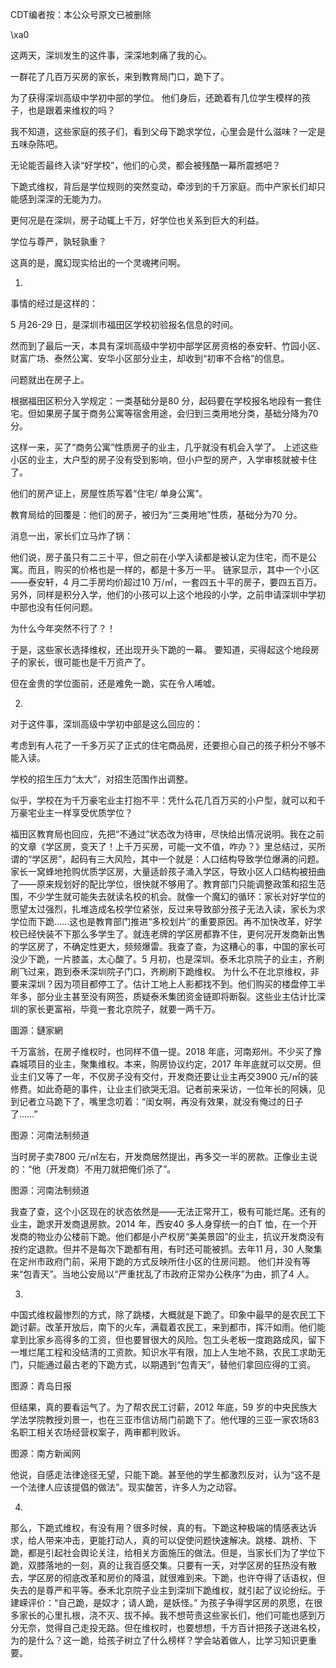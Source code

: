 CDT编者按：本公众号原文已被删除

\xa0

这两天，深圳发生的这件事，深深地刺痛了我的心。

一群花了几百万买房的家长，来到教育局门口，跪下了。

为了获得深圳高级中学初中部的学位。 他们身后，还跪着有几位学生模样的孩子，也是跟着来维权的吗？

我不知道，这些家庭的孩子们，看到父母下跪求学位，心里会是什么滋味？一定是五味杂陈吧。

无论能否最终入读“好学校”，他们的心灵，都会被残酷一幕所震撼吧？

下跪式维权，背后是学位规则的突然变动，牵涉到的千万家庭。而中产家长们却只能感到深深的无能为力。

更何况是在深圳，房子动辄上千万，好学位也关系到巨大的利益。

学位与尊严，孰轻孰重？

这真的是，魔幻现实给出的一个灵魂拷问啊。

1.

事情的经过是这样的：

5 月26-29 日，是深圳市福田区学校初验报名信息的时间。

然而到了最后一天，本具有深圳高级中学初中部学区房资格的泰安轩、竹园小区、财富广场、泰然公寓、安华小区部分业主，却收到“初审不合格”的信息。

问题就出在房子上。

根据福田区积分入学规定：一类基础分是80 分，起码要在学校报名地段有一套住宅。但如果房子属于商务公寓等宿舍用途，会归到三类用地分类，基础分降为70 分。

这样一来，买了“商务公寓”性质房子的业主，几乎就没有机会入学了。 上述这些小区的业主，大户型的房子没有受到影响，但小户型的房产，入学审核就被卡住了。

他们的房产证上，房屋性质写着“住宅/ 单身公寓”。

教育局给的回覆是：他们的房子，被归为“三类用地”性质，基础分为70 分。

消息一出，家长们立马炸了锅：

他们说，房子虽只有二三十平，但之前在小学入读都是被认定为住宅，而不是公寓。而且，购买的价格也是一样的，都是十多万一平。 链家显示，其中一个小区——泰安轩，4 月二手房均价超过10 万/㎡，一套四五十平的房子，要四五百万。 另外，同样是积分入学，他们的小孩可以上这个地段的小学，之前申请深圳中学初中部也没有任何问题。

为什么今年突然不行了？！

于是，这些家长选择维权，还出现开头下跪的一幕。 要知道，买得起这个地段房子的家长，很可能也是千万资产了。

但在金贵的学位面前，还是难免一跪，实在令人唏嘘。

2.

对于这件事，深圳高级中学初中部是这么回应的：

考虑到有人花了一千多万买了正式的住宅商品房，还要担心自己的孩子积分不够不能入读。

学校的招生压力“太大”，对招生范围作出调整。

似乎，学校在为千万豪宅业主打抱不平：凭什么花几百万买的小户型，就可以和千万豪宅业主一样享受优质学位？ 

福田区教育局也回应，先把“不通过”状态改为待审，尽快给出情况说明。我在之前的文章《学区房，变天了！上千万买房，可能一文不值，咋办？》里总结过，买所谓的“学区房”，起码有三大风险，其中一个就是：人口结构导致学位爆满的问题。家长一窝蜂地抢购优质学区房，大量适龄孩子涌入学区，导致小区人口结构被扭曲了——原来规划好的配比学位，很快就不够用了。教育部门只能调整政策和招生范围，不少学生就可能失去就读名校的机会。就像一个魔幻的循环：家长对好学位的愿望太过强烈，扎堆造成名校学位紧张，反过来导致部分孩子无法入读，家长为求学位而下跪……这也是教育部门推进“多校划片”的重要原因。再不加快改革，好学校已经快装不下那么多学生了。就连老牌的学区房都靠不住，更何况开发商新出售的学区房了，不确定性更大，频频爆雷。我查了查，为这糟心的事，中国的家长可没少下跪，一片膝盖，太心酸了。5 月初，也是深圳。泰禾北京院子的业主，齐刷刷飞过来，跑到泰禾深圳院子门口，齐刷刷下跪维权。 为什么不在北京维权，非要来深圳？因为项目都停工了。估计工地上人影都找不到。他们购买的楼盘停工半年多，部分业主甚至没有网签，质疑泰禾集团资金链即将断裂。这些业主估计比深圳的家长更富裕，毕竟一套北京院子，就要一两千万。

圖源：鏈家網

千万富翁，在房子维权时，也同样不值一提。2018 年底，河南郑州。不少买了豫森城项目的业主，聚集维权。本来，购房协议约定，2017 年年底就可以交房。但业主们又等了一年，不仅房子没有交付，开发商还要让业主再交3900 元/㎡的装修费。如此奇葩的事件，让业主们欲哭无泪。记者前来采访，一位年长的阿姨，见到记者立马跪下了，嘴里念叨着：“闺女啊，再没有效果，就没有俺过的日子了……”

图源：河南法制频道

当时房子卖7800 元/㎡左右，开发商居然提出，再多交一半的房款。正像业主说的：“他（开发商）不用刀就把俺们杀了”。

图源：河南法制频道

我查了查，这个小区现在的状态依然是——无法正常开工，极有可能烂尾。还有的业主，跪求开发商退房款。2014 年，西安40 多人身穿统一的白T 恤，在一个开发商的物业办公楼前下跪。他们都是小产权房“美美景园”的业主，抗议开发商没有按约定退款。但并不是每次下跪都有用，有时还可能被抓。去年11 月，30 人聚集在定州市政府门前，采用下跪的方式反映所住小区的住房问题。 他们并没有等来“包青天”。当地公安局以“严重扰乱了市政府正常办公秩序”为由，抓了4 人。

3.

中国式维权最惨烈的方式，除了跳楼，大概就是下跪了。印象中最早的是农民工下跪讨薪。改革开放后，南下的火车，满载着农民工，来到都市，挥汗如雨。他们能拿到比家乡高得多的工资，但也要冒很大的风险。包工头老板一度跑路成风，留下一堆烂尾工程和没结清的工资款。知识水平有限，加上人生地不熟，农民工求助无门，只能通过最古老的下跪方式，以期遇到“包青天”，替他们拿回应得的工资。

图源：青岛日报

但结果，真的要看运气了。为了帮农民工讨薪，2012 年底，59 岁的中央民族大学法学院教授刘景一，也在三亚市信访局门前跪下了。他代理的三亚一家农场83 名职工相关农场经营权案子，两审都判败诉。

图源：南方新闻网

他说，自感走法律途径无望，只能下跪。甚至他的学生都激烈反对，认为“这不是一个法律人应该提倡的做法”。现实酸苦，许多人为之动容。

4.

那么，下跪式维权，有没有用？很多时候，真的有。下跪这种极端的情感表达诉求，给人带来冲击，更能打动人，真的可以促使问题快速解决。跳楼、跳桥、下跪，都是引起社会舆论关注，给相关方面施压的做法。但是，当家长们为了学位下跪，双膝落地的一刻，真的让我百感交集。只要有一天，对学区房的狂热没有散去，学区房的彻底改革和房价的降温，就很难到来。下跪，也许夺得了话语权，但失去的是尊严和平等。泰禾北京院子业主到深圳下跪维权，就引起了议论纷纭。于建嵘评价：“自己跪，是奴才；请人跪，是妖怪。” 为孩子争得学区房的夙愿，在很多家长的心里扎根，浇不灭、拔不掉。我不想苛责这些家长们，他们可能也感到万分无奈，觉得自己走投无路。但在维权时，也要想想，千方百计把孩子送进名校，为的是什么？这一跪，给孩子树立了什么榜样？学会站着做人，比学习知识更重要。 


